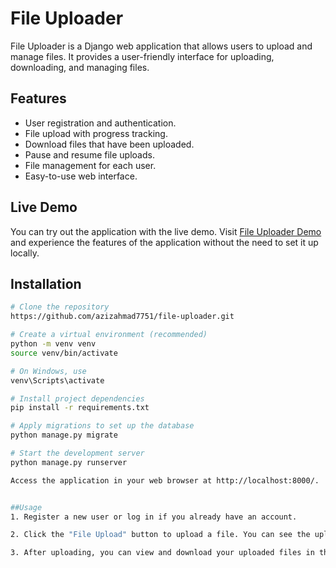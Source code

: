 # File Uploader

File Uploader is a Django web application that allows users to upload and manage files. It provides a user-friendly interface for uploading, downloading, and managing files.

## Features

- User registration and authentication.
- File upload with progress tracking.
- Download files that have been uploaded.
- Pause and resume file uploads.
- File management for each user.
- Easy-to-use web interface.

## Live Demo

You can try out the application with the live demo. Visit [File Uploader Demo](https://uploader7751.pythonanywhere.com/) and experience the features of the application without the need to set it up locally.



## Installation

```bash
# Clone the repository
https://github.com/azizahmad7751/file-uploader.git

# Create a virtual environment (recommended)
python -m venv venv
source venv/bin/activate

# On Windows, use
venv\Scripts\activate

# Install project dependencies
pip install -r requirements.txt

# Apply migrations to set up the database
python manage.py migrate

# Start the development server
python manage.py runserver

Access the application in your web browser at http://localhost:8000/.


##Usage
1. Register a new user or log in if you already have an account.

2. Click the "File Upload" button to upload a file. You can see the upload progress.

3. After uploading, you can view and download your uploaded files in the "DOWNLOAD" section.


